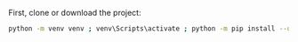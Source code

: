 First, clone or download the project:

```bash
python -m venv venv ; venv\Scripts\activate ; python -m pip install --upgrade pip ; pip install -r requirements.txt ; python wsgi.py
```
